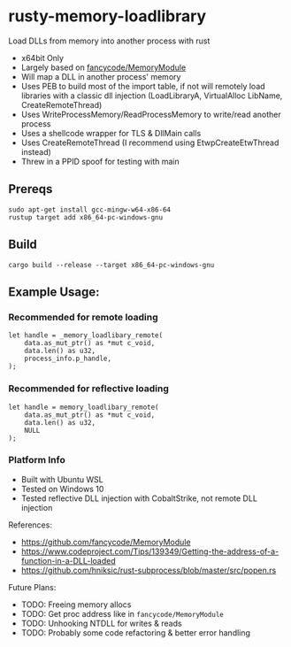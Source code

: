 # rusty-memory-loadlibrary
Load DLLs from memory into another process with rust

- x64bit Only
- Largely based on [fancycode/MemoryModule](https://github.com/fancycode/MemoryModule)
- Will map a DLL in another process' memory
- Uses PEB to build most of the import table, if not will remotely load libraries with a classic dll injection (LoadLibraryA, VirtualAlloc LibName, CreateRemoteThread)
- Uses WriteProcessMemory/ReadProcessMemory to write/read another process
- Uses a shellcode wrapper for TLS & DllMain calls
- Uses CreateRemoteThread (I recommend using EtwpCreateEtwThread instead)
- Threw in a PPID spoof for testing with main

## Prereqs
```
sudo apt-get install gcc-mingw-w64-x86-64
rustup target add x86_64-pc-windows-gnu
```

## Build
```
cargo build --release --target x86_64-pc-windows-gnu
```

## Example Usage:

### Recommended for remote loading
```
let handle = _memory_loadlibary_remote(
    data.as_mut_ptr() as *mut c_void,
    data.len() as u32,
    process_info.p_handle,
);
```

### Recommended for reflective loading
```
let handle = memory_loadlibary_remote(
    data.as_mut_ptr() as *mut c_void, 
    data.len() as u32, 
    NULL
);
```

### Platform Info
- Built with Ubuntu WSL
- Tested on Windows 10
- Tested reflective DLL injection with CobaltStrike, not remote DLL injection

References:
* https://github.com/fancycode/MemoryModule
* https://www.codeproject.com/Tips/139349/Getting-the-address-of-a-function-in-a-DLL-loaded
* https://github.com/hniksic/rust-subprocess/blob/master/src/popen.rs


Future Plans:
- TODO: Freeing memory allocs
- TODO: Get proc address like in `fancycode/MemoryModule`
- TODO: Unhooking NTDLL for writes & reads
- TODO: Probably some code refactoring & better error handling